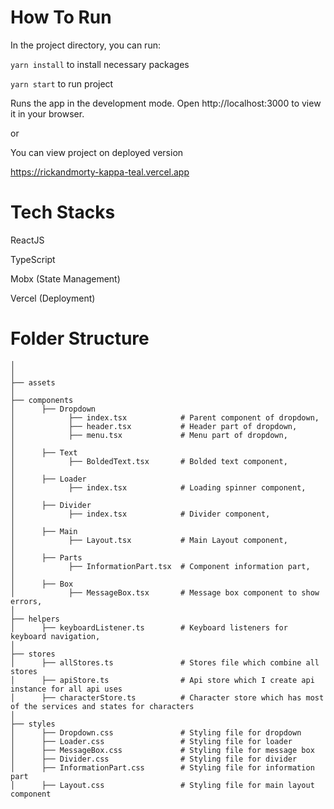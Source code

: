 # How To Run

In the project directory, you can run:

`yarn install` to install necessary packages

`yarn start` to run project

Runs the app in the development mode.
Open http://localhost:3000 to view it in your browser.

or

You can view project on deployed version

https://rickandmorty-kappa-teal.vercel.app

# Tech Stacks

ReactJS

TypeScript

Mobx (State Management)

Vercel (Deployment)

# Folder Structure

    │
    │
    ├── assets
    │
    ├── components
    │      ├── Dropdown
    │            ├── index.tsx            # Parent component of dropdown,
    │            ├── header.tsx           # Header part of dropdown,
    │            ├── menu.tsx             # Menu part of dropdown,
    │
    │      ├── Text
    │            ├── BoldedText.tsx       # Bolded text component,
    │
    │      ├── Loader
    │            ├── index.tsx            # Loading spinner component,
    │
    │      ├── Divider
    │            ├── index.tsx            # Divider component,
    │
    │      ├── Main
    │            ├── Layout.tsx           # Main Layout component,
    │
    │      ├── Parts
    │            ├── InformationPart.tsx  # Component information part,
    │
    │      ├── Box
    │            ├── MessageBox.tsx       # Message box component to show errors,
    │
    ├── helpers
    │      ├── keyboardListener.ts        # Keyboard listeners for keyboard navigation,
    │
    ├── stores
    │      ├── allStores.ts               # Stores file which combine all stores
    │      ├── apiStore.ts                # Api store which I create api instance for all api uses
    │      ├── characterStore.ts          # Character store which has most of the services and states for characters
    │
    ├── styles
    │      ├── Dropdown.css               # Styling file for dropdown
    │      ├── Loader.css                 # Styling file for loader
    │      ├── MessageBox.css             # Styling file for message box
    │      ├── Divider.css                # Styling file for divider
    │      ├── InformationPart.css        # Styling file for information part
    │      ├── Layout.css                 # Styling file for main layout component
